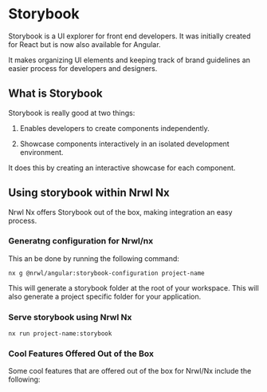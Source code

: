 Storybook
=========

Storybook is a UI explorer for front end developers. It was initially
created for React but is now also available for Angular.

It makes organizing UI elements and keeping track of brand guidelines an
easier process for developers and designers.

What is Storybook
-----------------

Storybook is really good at two things:

1.  Enables developers to create components independently.

2.  Showcase components interactively in an isolated development
    environment.

It does this by creating an interactive showcase for each component.

Using storybook within Nrwl Nx
------------------------------

Nrwl Nx offers Storybook out of the box, making integration an easy
process.

### Generatng configuration for Nrwl/nx

This an be done by running the following command:

    nx g @nrwl/angular:storybook-configuration project-name

This will generate a storybook folder at the root of your workspace.
This will also generate a project specific folder for your application.

### Serve storybook using Nrwl Nx

    nx run project-name:storybook  

### Cool Features Offered Out of the Box

Some cool features that are offered out of the box for Nrwl/Nx include
the following:

      
